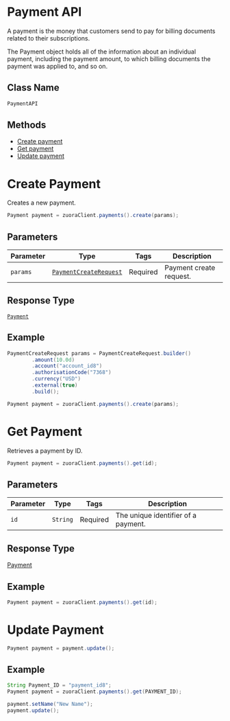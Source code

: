 # Payment API

A payment is the money that customers send to pay for billing documents related to their subscriptions.

The Payment object holds all of the information about an individual payment, including the payment amount, to which billing documents the payment was applied to, and so on.

## Class Name

```java
PaymentAPI
```

## Methods

* [Create payment](/doc/payment-api.md#create-payment)
* [Get payment](/doc/payment-api.md#get-payment)
* [Update payment](/doc/payment-api.md#update-payment)

# Create Payment

Creates a new payment.

```java
Payment payment = zuoraClient.payments().create(params);
```

## Parameters

| Parameter | Type | Tags | Description |
|  --- | --- | --- | --- |
| `params` | [`PaymentCreateRequest`](/doc/models/payment-create-request.md) | Required | Payment create request. |

## Response Type

[`Payment`](/doc/models/payment.md)

## Example

```java
PaymentCreateRequest params = PaymentCreateRequest.builder()
        .amount(10.0d)
        .account("account_id8")
        .authorisationCode("7368")
        .currency("USD")
        .external(true)
        .build();

Payment payment = zuoraClient.payments().create(params);
```

# Get Payment

Retrieves a payment by ID.

```java
Payment payment = zuoraClient.payments().get(id);
```

## Parameters

| Parameter | Type | Tags | Description |
|  --- | --- | --- | --- |
| `id` | `String` | Required | The unique identifier of a payment. |

## Response Type

[Payment](doc/model/payment.md)

## Example

```java
Payment payment = zuoraClient.payments().get(id);
```

# Update Payment

```java
Payment payment = payment.update();
```

[comment]: <> (## Parameters)

[comment]: <> (| Parameter | Type | Tags | Description |)

[comment]: <> (|  --- | --- | --- | --- |)

[comment]: <> (| `payment` | `Payment` | Required | The hydrated `Payment` object you wish to update. |)


## Example 

```java
String Payment_ID = "payment_id8";
Payment payment = zuoraClient.payments().get(PAYMENT_ID);

payment.setName("New Name");
payment.update();
```

